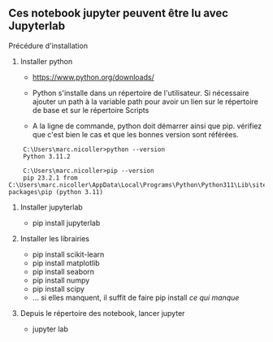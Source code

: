 ## Ces notebook jupyter peuvent être lu avec Jupyterlab

Précédure d'installation

1. Installer python
    * https://www.python.org/downloads/
    
    * Python s'installe dans un répertoire de l'utilisateur. Si nécessaire ajouter un path à la variable path pour avoir un lien sur le répertoire de base et sur le répertoire Scripts
    
    * A la ligne de commande, python doit démarrer ainsi que pip. vérifiez que c'est bien le cas et que les bonnes version sont référées.
    
```
    C:\Users\marc.nicoller>python --version
    Python 3.11.2

    C:\Users\marc.nicoller>pip --version
    pip 23.2.1 from C:\Users\marc.nicoller\AppData\Local\Programs\Python\Python311\Lib\site-packages\pip (python 3.11)
```

1. Installer jupyterlab
    * pip install jupyterlab
    
1. Installer les librairies
    * pip install scikit-learn
    * pip install matplotlib
    * pip install seaborn
    * pip install numpy
    * pip install scipy
    * ... si elles manquent, il suffit de faire pip install *ce qui manque*
    
1. Depuis le répertoire des notebook, lancer jupyter
    * jupyter lab